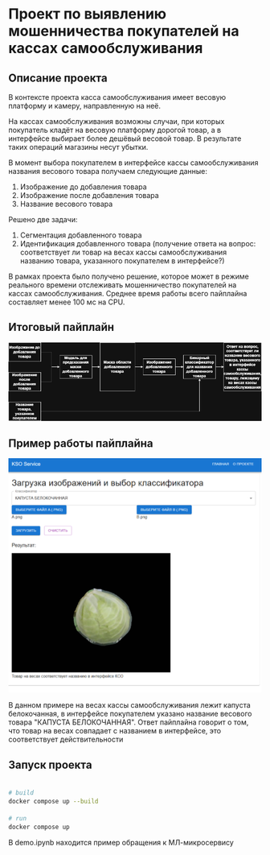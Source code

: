 # Проект по выявлению мошенничества покупателей на кассах самообслуживания

## Описание проекта

В контексте проекта касса самообслуживания имеет весовую платформу и камеру, направленную на неё.

На кассах самообслуживания возможны случаи, при которых покупатель кладёт на весовую платформу дорогой товар, а в интерфейсе выбирает более дешёвый весовой товар. В результате таких операций магазины несут убытки.

В момент выбора покупателем в интерфейсе кассы самообслуживания названия весового товара получаем следующие данные:
1. Изображение до добавления товара
2. Изображение после добавления товара
3. Название весового товара

Решено две задачи:
1. Сегментация добавленного товара
2. Идентификация добавленного товара (получение ответа на вопрос: соответствует ли товар на весах кассы самообслуживания названию товара, указанного покупателем в интерфейсе?)

В рамках проекта было получено решение, которое может в режиме реального времени отслеживать мошенничество покупателей на кассах самообслуживания. Среднее время работы всего пайплайна составляет менее 100 мс на CPU.

## Итоговый пайплайн

![pipeline](preview/pipeline.png)

## Пример работы пайплайна

![front-example](preview/front_example_1.png)

В данном примере на весах кассы самообслуживания лежит капуста белокочанная, в интерфейсе
покупателем указано название весового товара "КАПУСТА БЕЛОКОЧАННАЯ".
Ответ пайплайна говорит о том, что товар на весах совпадает с названием в интерфейсе, это соответствует действительности

## Запуск проекта

```sh

# build
docker compose up --build

# run
docker compose up
```

В demo.ipynb находится пример обращения к МЛ-микросервису